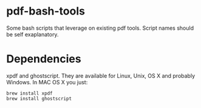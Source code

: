 pdf-bash-tools
==============

Some bash scripts that leverage on existing pdf tools. Script names should be self exaplanatory.

Dependencies
============
xpdf and ghostscript. They are available for Linux, Unix, OS X and probably Windows. In MAC OS X you just:

    brew install xpdf
    brew install ghostscript

